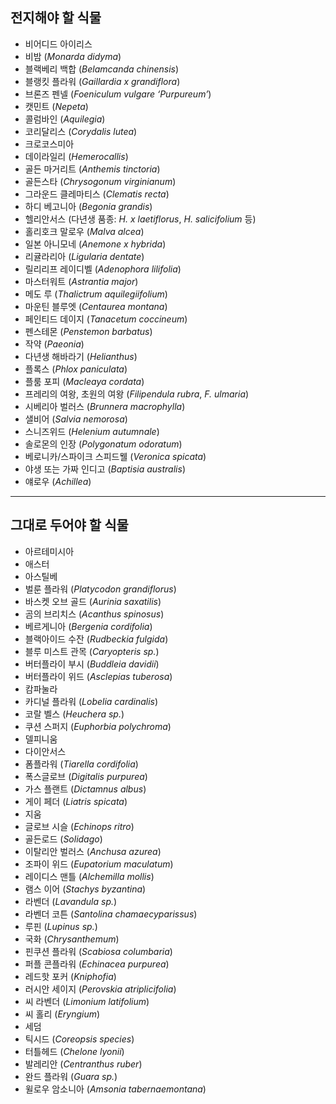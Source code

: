 ## 전지해야 할 식물

- 비어디드 아이리스
- 비밤 (*Monarda didyma*)
- 블랙베리 백합 (*Belamcanda chinensis*)
- 블랭킷 플라워 (*Gaillardia x grandiflora*)
- 브론즈 펜넬 (*Foeniculum vulgare ‘Purpureum’*)
- 캣민트 (*Nepeta*)
- 콜럼바인 (*Aquilegia*)
- 코리달리스 (*Corydalis lutea*)
- 크로코스미아
- 데이라일리 (*Hemerocallis*)
- 골든 마거리트 (*Anthemis tinctoria*)
- 골든스타 (*Chrysogonum virginianum*)
- 그라운드 클레마티스 (*Clematis recta*)
- 하디 베고니아 (*Begonia grandis*)
- 헬리안서스 (다년생 품종: *H. x laetiflorus*, *H. salicifolium* 등)
- 홀리호크 말로우 (*Malva alcea*)
- 일본 아니모네 (*Anemone x hybrida*)
- 리귤라리아 (*Ligularia dentate*)
- 릴리리프 레이디벨 (*Adenophora lilifolia*)
- 마스터워트 (*Astrantia major*)
- 메도 루 (*Thalictrum aquilegiifolium*)
- 마운틴 블루엣 (*Centaurea montana*)
- 페인티드 데이지 (*Tanacetum coccineum*)
- 펜스테몬 (*Penstemon barbatus*)
- 작약 (*Paeonia*)
- 다년생 해바라기 (*Helianthus*)
- 플록스 (*Phlox paniculata*)
- 플룸 포피 (*Macleaya cordata*)
- 프레리의 여왕, 초원의 여왕 (*Filipendula rubra*, *F. ulmaria*)
- 시베리아 벌러스 (*Brunnera macrophylla*)
- 샐비어 (*Salvia nemorosa*)
- 스니즈위드 (*Helenium autumnale*)
- 솔로몬의 인장 (*Polygonatum odoratum*)
- 베로니카/스파이크 스피드웰 (*Veronica spicata*)
- 야생 또는 가짜 인디고 (*Baptisia australis*)
- 얘로우 (*Achillea*)

---

## 그대로 두어야 할 식물


- 아르테미시아
- 애스터
- 아스틸베
- 벌룬 플라워 (*Platycodon grandiflorus*)
- 바스켓 오브 골드 (*Aurinia saxatilis*)
- 곰의 브리치스 (*Acanthus spinosus*)
- 베르게니아 (*Bergenia cordifolia*)
- 블랙아이드 수잔 (*Rudbeckia fulgida*)
- 블루 미스트 관목 (*Caryopteris sp.*)
- 버터플라이 부시 (*Buddleia davidii*)
- 버터플라이 위드 (*Asclepias tuberosa*)
- 캄파눌라
- 카디널 플라워 (*Lobelia cardinalis*)
- 코랄 벨스 (*Heuchera sp.*)
- 쿠션 스퍼지 (*Euphorbia polychroma*)
- 델피니움
- 다이안서스
- 폼플라워 (*Tiarella cordifolia*)
- 폭스글로브 (*Digitalis purpurea*)
- 가스 플랜트 (*Dictamnus albus*)
- 게이 페더 (*Liatris spicata*)
- 지움
- 글로브 시슬 (*Echinops ritro*)
- 골든로드 (*Solidago*)
- 이탈리안 벌러스 (*Anchusa azurea*)
- 조파이 위드 (*Eupatorium maculatum*)
- 레이디스 맨틀 (*Alchemilla mollis*)
- 램스 이어 (*Stachys byzantina*)
- 라벤더 (*Lavandula sp.*)
- 라벤더 코튼 (*Santolina chamaecyparissus*)
- 루핀 (*Lupinus sp.*)
- 국화 (*Chrysanthemum*)
- 핀쿠션 플라워 (*Scabiosa columbaria*)
- 퍼플 콘플라워 (*Echinacea purpurea*)
- 레드핫 포커 (*Kniphofia*)
- 러시안 세이지 (*Perovskia atriplicifolia*)
- 씨 라벤더 (*Limonium latifolium*)
- 씨 홀리 (*Eryngium*)
- 세덤
- 틱시드 (*Coreopsis species*)
- 터틀헤드 (*Chelone lyonii*)
- 발레리안 (*Centranthus ruber*)
- 완드 플라워 (*Guara sp.*)
- 윌로우 암소니아 (*Amsonia tabernaemontana*)